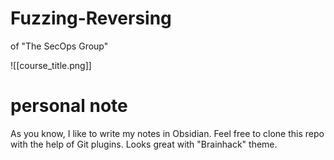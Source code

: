 # Fuzzing-Reversing
of "The SecOps Group"

![[course_title.png]]

# personal note
As you know, I like to write my notes in Obsidian. Feel free to clone this repo with the help of Git plugins. Looks great with "Brainhack" theme.